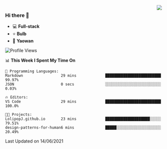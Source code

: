 <img  align="right" src="https://github-readme-stats.vercel.app/api?username=LolipopJ&show_icons=true&count_private=true&hide_title=true&include_all_commits=true&theme=vue">

### Hi there 👋

- :computer: **Full-stack**
- :star: **Bulb**
- :pill: **Yaowan**

<!--START_SECTION:waka-->
![Profile Views](http://img.shields.io/badge/Profile%20Views-1-blue)

📊 **This Week I Spent My Time On** 

```text
💬 Programming Languages: 
Markdown                 29 mins             █████████████████████████   99.97% 
JSON                     0 secs              ░░░░░░░░░░░░░░░░░░░░░░░░░   0.03%

🔥 Editors: 
VS Code                  29 mins             █████████████████████████   100.0%

🐱‍💻 Projects: 
LolipopJ.github.io       23 mins             ████████████████████░░░░░   79.51% 
design-patterns-for-human6 mins              █████░░░░░░░░░░░░░░░░░░░░   20.49%

```


 Last Updated on 14/06/2021
<!--END_SECTION:waka-->

